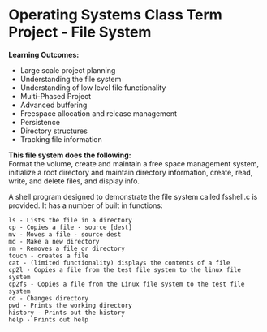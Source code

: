 # Operating Systems Class Term Project - File System

**Learning Outcomes:**
- Large scale project planning
- Understanding the file system
- Understanding of low level file functionality
- Multi-Phased Project
- Advanced buffering
- Freespace allocation and release management
- Persistence
- Directory structures
- Tracking file information 

**This file system does the following:**  
Format the volume, create and maintain a free space management system, initialize a root directory and maintain directory information, create, read, write, and delete files, and display info.

A shell program designed to demonstrate the file system called fsshell.c is provided.  It has a number of built in functions:
```
ls - Lists the file in a directory
cp - Copies a file - source [dest]
mv - Moves a file - source dest
md - Make a new directory
rm - Removes a file or directory
touch - creates a file
cat - (limited functionality) displays the contents of a file
cp2l - Copies a file from the test file system to the linux file system
cp2fs - Copies a file from the Linux file system to the test file system
cd - Changes directory
pwd - Prints the working directory
history - Prints out the history
help - Prints out help
```